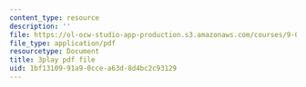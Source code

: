 ```yaml
---
content_type: resource
description: ''
file: https://ol-ocw-studio-app-production.s3.amazonaws.com/courses/9-00sc-introduction-to-psychology-fall-2011/1bf1310991a90ccea63d8d4bc2c93129_qZdm4mpQA_8.pdf
file_type: application/pdf
resourcetype: Document
title: 3play pdf file
uid: 1bf13109-91a9-0cce-a63d-8d4bc2c93129
---
```

